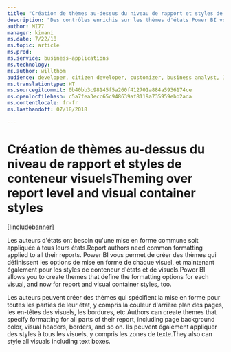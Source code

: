 ```yaml
---
title: "Création de thèmes au-dessus du niveau de rapport et styles de conteneur visuels"
description: "Des contrôles enrichis sur les thèmes d'états Power BI vous permettent de définir des paramètres de niveau d'état (comme la couleur d'arrière-plan) et des contrôles de niveau visuel (comme les titres et les bordures)"
author: MI77
manager: kimani
ms.date: 7/22/18
ms.topic: article
ms.prod: 
ms.service: business-applications
ms.technology: 
ms.author: willthom
audience: developer, citizen developer, customizer, business analyst, IT pro
ms.translationtype: HT
ms.sourcegitcommit: 0b40bb3c98145f5a260f412701a884a5936174ce
ms.openlocfilehash: c5a7fea3ecc65c948639af8119a735959ebb2ada
ms.contentlocale: fr-fr
ms.lasthandoff: 07/18/2018

---
```


# <a name="theming-over-report-level-and-visual-container-styles"></a><span data-ttu-id="434c6-103">Création de thèmes au-dessus du niveau de rapport et styles de conteneur visuels</span><span class="sxs-lookup"><span data-stu-id="434c6-103">Theming over report level and visual container styles</span></span>

[!include[banner](../../../includes/banner.md)]

<span data-ttu-id="434c6-104">Les auteurs d'états ont besoin qu'une mise en forme commune soit appliquée à tous leurs états.</span><span class="sxs-lookup"><span data-stu-id="434c6-104">Report authors need common formatting applied to all their reports.</span></span> <span data-ttu-id="434c6-105">Power BI vous permet de créer des thèmes qui définissent les options de mise en forme de chaque visuel, et maintenant également pour les styles de conteneur d'états et de visuels.</span><span class="sxs-lookup"><span data-stu-id="434c6-105">Power BI allows you to create themes that define the formatting options for each visual, and now for report and visual container styles, too.</span></span>

<span data-ttu-id="434c6-106">Les auteurs peuvent créer des thèmes qui spécifient la mise en forme pour toutes les parties de leur état, y compris la couleur d'arrière plan des pages, les en-têtes des visuels, les bordures, etc.</span><span class="sxs-lookup"><span data-stu-id="434c6-106">Authors can create themes that specify formatting for all parts of their report, including page background color, visual headers, borders, and so on.</span></span> <span data-ttu-id="434c6-107">Ils peuvent également appliquer des styles à tous les visuels, y compris les zones de texte.</span><span class="sxs-lookup"><span data-stu-id="434c6-107">They also can style all visuals including text boxes.</span></span>

<!--
### Who uses this feature
This feature is intended for report developers. It works without any additional setup. 
## Status
### Development status
In development
#### Target timeframe
October ‘18
-->

